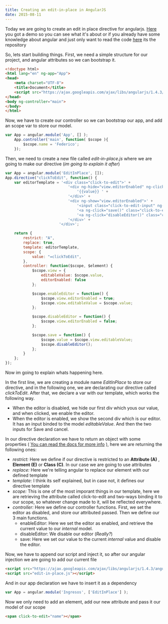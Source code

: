 ```yaml
---
title: Creating an edit-in-place in AngularJS
date: 2015-08-11
---
```


Today we are going to create an edit in place directive for angularjs. [Here](http://pudymody.github.io/angular-edit-in-place/) you got a demo so you can see what it's about or if you already have some knowledge about angular and just only want to read the code [here](https://github.com/pudymody/angular-edit-in-place) its the repository

So, lets start building things.
First, we need a simple structure for our project, and angular attributes so we can bootstrap it.
```html
<!doctype html>
<html lang="en" ng-app="App">
<head>
	<meta charset="UTF-8">
	<title>Document</title>
	<script src="https://ajax.googleapis.com/ajax/libs/angularjs/1.4.3/angular.min.js"></script>
</head>
<body ng-controller="main">
</body>
</html>
```


Now, we have to create our controller so we can bootstrap our app, and add an scope var to store our model.
```js
var App = angular.module('App', [] );
	App.controller('main', function( $scope ){
		$scope.name = 'Federico';
	});
```

Then, we need to create a new file called *edit-in-place.js* where we are going to make our directive (*im going to explain it after*)
```js
var App = angular.module('EditInPlace', []);
App.directive("clickToEdit", function() {
	var editorTemplate = '<div class="click-to-edit">' +
							'<div ng-hide="view.editorEnabled" ng-click="enableEditor()" class="click-to-edit-value">' +
								'{{value}} ' +
							'</div>' +
							'<div ng-show="view.editorEnabled">' +
								'<input class="click-to-edit-input" ng-model="view.editableValue">' +
								'<a ng-click="save()" class="click-to-edit-btn save">Save</a>' +
								'<a ng-click="disableEditor()" class="click-to-edit-btn close">Cancel</a>.' +
							'</div>' +
						'</div>';

	return {
		restrict: "A",
		replace: true,
		template: editorTemplate,
		scope: {
			value: "=clickToEdit",
		},
		controller: function($scope, $element) {
			$scope.view = {
				editableValue: $scope.value,
				editorEnabled: false
			};

			$scope.enableEditor = function() {
				$scope.view.editorEnabled = true;
				$scope.view.editableValue = $scope.value;
			};

			$scope.disableEditor = function() {
				$scope.view.editorEnabled = false;
			};

			$scope.save = function() {
				$scope.value = $scope.view.editableValue;
				$scope.disableEditor();
			};
		}
	};
});
```

Now im going to explain whats happening here.

In the first line, we are creating a module name *EditInPlace* to store our directive, and in the following one, we are declarating our directive called *clickToEdit*.
After that, we declare a var with our template, which works the following way.

* When the editor is disabled, we hide our first div which yous our value, and when clicked, we enable the editor.
* When the editor is enabled, we show the second div which is our editor. It has an input binded to the model *editableValue*. And then the two inputs for Save and cancel.

In our directive declaration we have to return an object with some properties ( [You can read the docs for more info](https://docs.angularjs.org/guide/directive) ), here we are returning the following ones:

* *restrict:* Here we define if our directive is restricted to an **Attribute (A)** , **Element (E)** or **Class (C)**. In our case we are going to use attributes
* *replace:* Here we're telling angular to replace our element with our defined template
* *template:* I think its self explained, but in case not, it defines our directive template
* *scope:* This is one of the most imporant things in our template, here we are retrieving the attribute called click-to-edit and two-ways binding it to our scope, so whatever change made to it, will be reflected everywhere.
* *controller:* Here we define our controller functions. First, we set the editor as disabled, and store our attributed passed. Then we define our 3 main functions.
	* enableEditor: Here we set the editor as enabled, and retrieve the current value to our *internal* model.
	* disableEditor: We disable our editor (*Really?*)
	* save: Here we set our value to the current *internal* value and disable the editor.

Now, we have to append our script and inject it, so after our angular injection we are going to add our current file
```html
<script src="https://ajax.googleapis.com/ajax/libs/angularjs/1.4.3/angular.min.js"></script>
<script src="edit-in-place.js"></script>
```

And in our app declaration we have to insert it as a dependency
```js
var App = angular.module('Ingresos', ['EditInPlace'] );
```

Now we only need to add an element, add our new attribute and pass it our model of our scope
```html
<span click-to-edit="name"></span>
```
